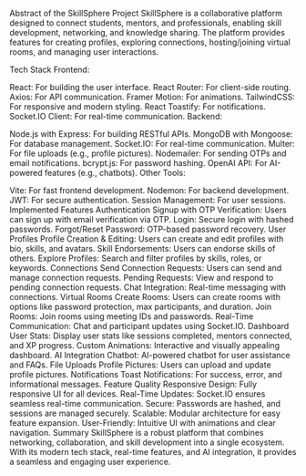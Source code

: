 Abstract of the SkillSphere Project
SkillSphere is a collaborative platform designed to connect students, mentors, and professionals, enabling skill development, networking, and knowledge sharing. The platform provides features for creating profiles, exploring connections, hosting/joining virtual rooms, and managing user interactions.

Tech Stack
Frontend:

React: For building the user interface.
React Router: For client-side routing.
Axios: For API communication.
Framer Motion: For animations.
TailwindCSS: For responsive and modern styling.
React Toastify: For notifications.
Socket.IO Client: For real-time communication.
Backend:

Node.js with Express: For building RESTful APIs.
MongoDB with Mongoose: For database management.
Socket.IO: For real-time communication.
Multer: For file uploads (e.g., profile pictures).
Nodemailer: For sending OTPs and email notifications.
bcrypt.js: For password hashing.
OpenAI API: For AI-powered features (e.g., chatbots).
Other Tools:

Vite: For fast frontend development.
Nodemon: For backend development.
JWT: For secure authentication.
Session Management: For user sessions.
Implemented Features
Authentication
Signup with OTP Verification: Users can sign up with email verification via OTP.
Login: Secure login with hashed passwords.
Forgot/Reset Password: OTP-based password recovery.
User Profiles
Profile Creation & Editing: Users can create and edit profiles with bio, skills, and avatars.
Skill Endorsements: Users can endorse skills of others.
Explore Profiles: Search and filter profiles by skills, roles, or keywords.
Connections
Send Connection Requests: Users can send and manage connection requests.
Pending Requests: View and respond to pending connection requests.
Chat Integration: Real-time messaging with connections.
Virtual Rooms
Create Rooms: Users can create rooms with options like password protection, max participants, and duration.
Join Rooms: Join rooms using meeting IDs and passwords.
Real-Time Communication: Chat and participant updates using Socket.IO.
Dashboard
User Stats: Display user stats like sessions completed, mentors connected, and XP progress.
Custom Animations: Interactive and visually appealing dashboard.
AI Integration
Chatbot: AI-powered chatbot for user assistance and FAQs.
File Uploads
Profile Pictures: Users can upload and update profile pictures.
Notifications
Toast Notifications: For success, error, and informational messages.
Feature Quality
Responsive Design: Fully responsive UI for all devices.
Real-Time Updates: Socket.IO ensures seamless real-time communication.
Secure: Passwords are hashed, and sessions are managed securely.
Scalable: Modular architecture for easy feature expansion.
User-Friendly: Intuitive UI with animations and clear navigation.
Summary
SkillSphere is a robust platform that combines networking, collaboration, and skill development into a single ecosystem. With its modern tech stack, real-time features, and AI integration, it provides a seamless and engaging user experience.

